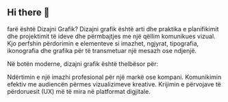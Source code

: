 ## Hi there 👋

<!--
**ilvaallajbej/ILVAALLAJBEJ** is a ✨ _special_ ✨ repository because its `README.md` (this file) appears on your GitHub profile.

Here are some ideas to get you started:

- 🔭 I’m currently working on ...
- 🌱 I’m currently learning ...
- 👯 I’m looking to collaborate on ...
- 🤔 I’m looking for help with ...
- 💬 Ask me about ...
- 📫 How to reach me: ...
- 😄 Pronouns: ...
- ⚡ Fun fact: ...
-->

farë është Dizajni Grafik?
Dizajni grafik është arti dhe praktika e planifikimit dhe projektimit të ideve dhe përmbajtjes me një qëllim komunikues vizual. Kjo perfshin përdorimin e elementeve si imazhet, ngjyrat, tipografia, ikonografia dhe grafika për të transmetuar një mesazh ose ndjenjë.

Në botën moderne, dizajni grafik është thelbësor për:

Ndërtimin e një imazhi profesional për një markë ose kompani.
Komunikimin efektiv me audiencën përmes vizualizimeve kreative.
Krijimin e përvojave të përdoruesit (UX) më të mira në platformat digjitale.
